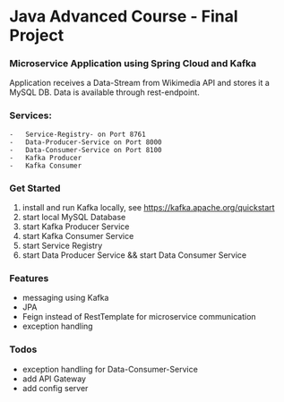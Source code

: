 # Java Advanced Course - Final Project

### Microservice Application using Spring Cloud and Kafka

Application receives a Data-Stream from Wikimedia API and stores it a MySQL DB. Data is available through rest-endpoint.

### Services:
    -   Service-Registry- on Port 8761
    -   Data-Producer-Service on Port 8000
    -   Data-Consumer-Service on Port 8100
    -   Kafka Producer
    -   Kafka Consumer

### Get Started
1. install and run Kafka locally, see https://kafka.apache.org/quickstart
2. start local MySQL Database
3. start Kafka Producer Service
4. start Kafka Consumer Service
5. start Service Registry
6. start Data Producer Service && start Data Consumer Service

### Features
- messaging using Kafka
- JPA
- Feign instead of RestTemplate for microservice communication
- exception handling

### Todos
- exception handling for Data-Consumer-Service
- add API Gateway
- add config server
